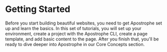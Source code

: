 # Getting Started

Before you start building beautiful websites, you need to get Apostrophe set up and learn the basics. In this set of tutorials, you will set up your environment, create a project with the Apostrophe CLI, create a page template, and add basic content to the page. After you finish that, you'll be ready to dive deeper into Apostrophe in our Core Concepts section.